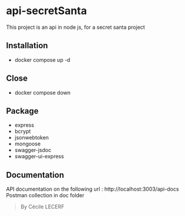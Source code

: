 # api-secretSanta
This project is an api in node js, for a secret santa project

## Installation
- docker compose up -d

## Close
- docker compose down

## Package
- express
- bcrypt
- jsonwebtoken
- mongoose
- swagger-jsdoc
- swagger-ui-express

## Documentation
API documentation on the following url : http://localhost:3003/api-docs
Postman collection in doc folder


> By Cécile LECERF